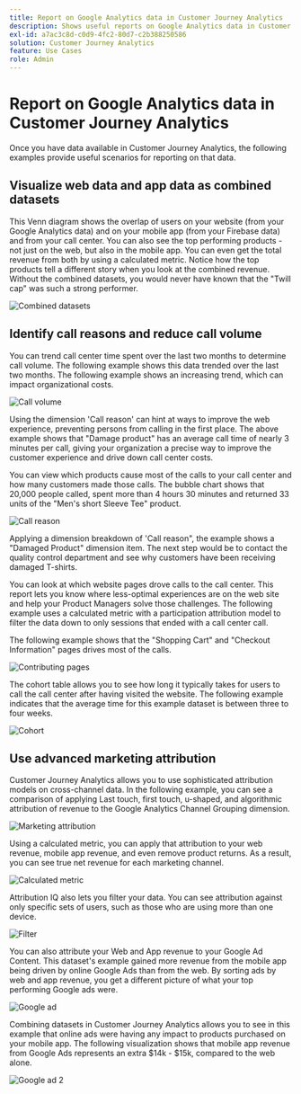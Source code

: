 ```yaml
---
title: Report on Google Analytics data in Customer Journey Analytics
description: Shows useful reports on Google Analytics data in Customer Journey Analytics
exl-id: a7ac3c8d-c0d9-4fc2-80d7-c2b388250586
solution: Customer Journey Analytics
feature: Use Cases
role: Admin
---
```

# Report on Google Analytics data in Customer Journey Analytics

Once you have data available in Customer Journey Analytics, the following examples provide useful scenarios for reporting on that data.

## Visualize web data and app data as combined datasets

This Venn diagram shows the overlap of users on your website (from your Google Analytics data) and on your mobile app (from your Firebase data) and from your call center. You can also see the top performing products - not just on the web, but also in the mobile app. You can even get the total revenue from both by using a calculated metric. Notice how the top products tell a different story when you look at the combined revenue. Without the combined datasets, you would never have known that the "Twill cap" was such a strong performer.

![Combined datasets](../assets/combined-datasets.png)

## Identify call reasons and reduce call volume

You can trend call center time spent over the last two months to determine call volume. The following example shows this data trended over the last two months. The following example shows an increasing trend, which can impact organizational costs.

![Call volume](../assets/call-volume.png)

Using the dimension 'Call reason' can hint at ways to improve the web experience, preventing persons from calling in the first place. The above example shows that "Damage product" has an average call time of nearly 3 minutes per call, giving your organization a precise way to improve the customer experience and drive down call center costs.

You can view which products cause most of the calls to your call center and how many customers made those calls. The bubble chart shows that 20,000 people called, spent more than 4 hours 30 minutes and returned 33 units of the "Men's short Sleeve Tee" product.

![Call reason](../assets/call-reason.png)

Applying a dimension breakdown of 'Call reason", the example shows a "Damaged Product" dimension item. The next step would be to contact the quality control department and see why customers have been receiving damaged T-shirts.

You can look at which website pages drove calls to the call center. This report lets you know where less-optimal experiences are on the web site and help your Product Managers solve those challenges. The following example uses a calculated metric with a participation attribution model to filter the data down to only sessions that ended with a call center call.

The following example shows that the "Shopping Cart" and "Checkout Information" pages drives most of the calls.

![Contributing pages](../assets/contributing-pages.png)

The cohort table allows you to see how long it typically takes for users to call the call center after having visited the website. The following example indicates that the average time for this example dataset is between three to four weeks.

![Cohort](../assets/cohort.png)

## Use advanced marketing attribution

Customer Journey Analytics allows you to use sophisticated attribution models on cross-channel data. In the following example, you can see a comparison of applying Last touch, first touch, u-shaped, and algorithmic attribution of revenue to the Google Analytics Channel Grouping dimension.

![Marketing attribution](../assets/mktg-attribution.png)

Using a calculated metric, you can apply that attribution to your web revenue, mobile app revenue, and even remove product returns. As a result, you can see true net revenue for each marketing channel.

![Calculated metric](../assets/calc-metric.png)

Attribution IQ also lets you filter your data. You can see attribution against only specific sets of users, such as those who are using more than one device.

![Filter](../assets/filter.png)

You can also attribute your Web and App revenue to your Google Ad Content. This dataset's example gained more revenue from the mobile app being driven by online Google Ads than from the web. By sorting ads by web and app revenue, you get a different picture of what your top performing Google ads were.

![Google ad](../assets/google-ad.png)

Combining datasets in Customer Journey Analytics allows you to see in this example that online ads were having any impact to products purchased on your mobile app. The following visualization shows that mobile app revenue from Google Ads represents an extra $14k - $15k, compared to the web alone.

![Google ad 2](../assets/google-ad2.png)
